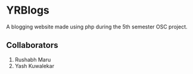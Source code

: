 # YRBlogs

A blogging website made using php during the 5th semester OSC project.


## Collaborators
1. Rushabh Maru
2. Yash Kuwalekar
